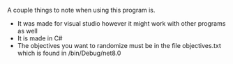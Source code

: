 A couple things to note when using this program is.
- It was made for visual studio however it might work with other programs as well
- It is made in C#
- The objectives you want to randomize must be in the file objectives.txt which is found in /bin/Debug/net8.0
